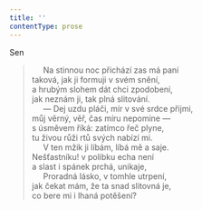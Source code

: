 ```yaml
---
title: ''
contentType: prose
---
```


Sen

>      Na stinnou noc přichází zas má paní  
> taková, jak ji formuji v svém snění,  
> a hrubým slohem dát chci zpodobení,  
> jak neznám ji, tak plná slitování.  
>      — Dej uzdu pláči, mír v své srdce přijmi,  
> můj věrný, věř, čas míru nepomine —  
> s úsměvem říká: zatímco řeč plyne,  
> tu živou růži rtů svých nabízí mi.  
>      V ten mžik ji líbám, líbá mě a saje.  
> Nešťastníku! v polibku echa není  
> a slast i spánek prchá, unikaje,  
>      Proradná lásko, v tomhle utrpení,  
> jak čekat mám, že ta snad slitovná je,  
> co bere mi i lhaná potěšení?
